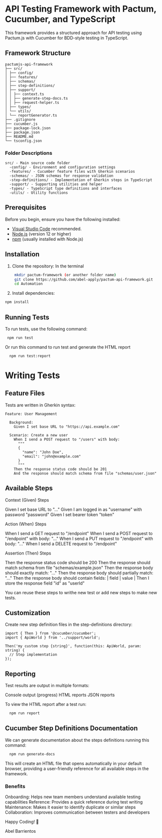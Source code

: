 # API Testing Framework with Pactum, Cucumber, and TypeScript

This framework provides a structured approach for API testing using Pactum.js with Cucumber for BDD-style testing in TypeScript.

## Framework Structure

```
pactumjs-api-framework
├── src/
│ ├── config/
│ ├── features/
│ ├── schemas/
│ ├── step-definitions/
│ ├── support/
│ │ ├── context.ts
│ │ ├── generate-step-docs.ts
│ │ ├── request-helper.ts
│ ├── types/
│ └── utils/
│ └── reportGenerator.ts
├── .gitignore
├── cucumber.js
├── package-lock.json
├── package.json
├── README.md
└── tsconfig.json
```

### Folder Descriptions

```
src/ - Main source code folder
  -config/ - Environment and configuration settings
  -features/ - Cucumber feature files with Gherkin scenarios
  -schemas/ - JSON schemas for response validation
  -step-definitions/ - Implementation of Gherkin steps in TypeScript
  -support/ - Supporting utilities and helper
  -types/ - TypeScript type definitions and interfaces
  -utils/ - Utility functions
```

## Prerequisites

Before you begin, ensure you have the following installed:

- [Visual Studio Code](https://code.visualstudio.com/) recommended.
- [Node.js](https://nodejs.org/) (version 12 or higher)
- [npm](https://www.npmjs.com/) (usually installed with Node.js)

## Installation

1. Clone the repository:
   In the terminal

   ```sh
    mkdir pactum-framework (or another folder name)
    git clone https://github.com/abel-apply/pactum-api-framework.git
    cd Automation
   ```

2. Install dependencies:

```sh
npm install
```

## Running Tests

To run tests, use the following command:

```sh
 npm run test
```

Or run this command to run test and generate the HTML report

```sh
  npm run test:report
```

# Writing Tests

## Feature Files

Tests are written in Gherkin syntax:

```
Feature: User Management

  Background:
    Given I set base URL to "https://api.example.com"

  Scenario: Create a new user
    When I send a POST request to "/users" with body:
      """
      {
        "name": "John Doe",
        "email": "john@example.com"
      }
      """
    Then the response status code should be 201
    And the response should match schema from file "schemas/user.json"
```

## Available Steps

Context (Given) Steps

Given I set base URL to "..."
Given I am logged in as "username" with password "password"
Given I set bearer token "token"

Action (When) Steps

When I send a GET request to "/endpoint"
When I send a POST request to "/endpoint" with body: "..."
When I send a PUT request to "/endpoint" with body: "..."
When I send a DELETE request to "/endpoint"

Assertion (Then) Steps

Then the response status code should be 200
Then the response should match schema from file "schemas/example.json"
Then the response body should exactly match: "..."
Then the response body should partially match: "..."
Then the response body should contain fields: | field | value |
Then I store the response field "id" as "userId"

You can reuse these steps to writhe new test or add new steps to make new tests.

## Customization

Create new step definition files in the step-definitions directory:

```
import { Then } from '@cucumber/cucumber';
import { ApiWorld } from '../support/world';

Then('my custom step {string}', function(this: ApiWorld, param: string) {
  // Step implementation
});
```

## Reporting

Test results are output in multiple formats:

Console output (progress)
HTML reports
JSON reports

To view the HTML report after a test run:

```bash
  npm run report
```

## Cucumber Step Definitions Documentation

We can generate documentation about the steps definitions running this command:

```bash
  npm run generate-docs
```

This will create an HTML file that opens automatically in your default browser, providing a user-friendly reference for all available steps in the framework.

### Benefits

Onboarding: Helps new team members understand available testing capabilities
Reference: Provides a quick reference during test writing
Maintenance: Makes it easier to identify duplicate or similar steps
Collaboration: Improves communication between testers and developers

Happy Coding! 🚀

Abel Barrientos
